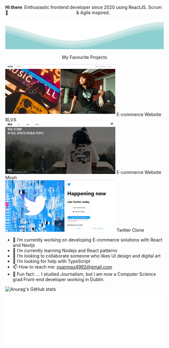 

<div style="display:flex; justify-content:center;">

<p style="font-weight: bold;">
Hi there 👋
</p>
<p align="center">
 Enthusiastic frontend developer since 2020 using ReactJS. Scrum & Agile inspired.

</p>
</div>



<img src="./wave.svg">



<p align="center">
My Favourite Projects
</p>

<div width="100%">
  <div width="30%">
    <img src="/relavoux1.1landing.PNG" width="350" />
  E-commerce Website RLVX
  </div>
 <div width="30%">
   <img src="/mosh-landing.PNG" width="350" /> 
 E-commerce Website Mosh
 
 </div>

 <div width="30%">
   <img src="/twitterclone.PNG" width="350" />
 Twitter Clone
 </div>

 
 </div>












- 🔭 I’m currently working on developing E-commerce solutions with React and Nextjs
- 🌱 I’m currently learning Nodejs and React patterns
- 👯 I’m looking to collaborate someone who likes UI design and digital art
- 🤔 I’m looking for help with TypeScript
- 📫 How to reach me: osanmaz4992@gmail.com
- 👻 Fun fact: ... I studied Journalism, but I am now a Computer Science grad Front-end developer working in Dublin.

![Anurag's GitHub stats](https://github-readme-stats.vercel.app/api?username=msanmaz&count_private=true&show_icons=true&theme=radical)





<img src='./tags.svg'/>


